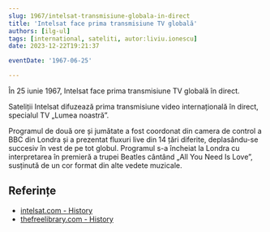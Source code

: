 ```yaml
---
slug: 1967/intelsat-transmisiune-globala-in-direct
title: 'Intelsat face prima transmisiune TV globală'
authors: [ilg-ul]
tags: [international, sateliti, autor:liviu.ionescu]
date: 2023-12-22T19:21:37

eventDate: '1967-06-25'

---
```


În 25 iunie 1967, Intelsat face prima transmisiune TV globală în direct.

<!-- truncate -->

Sateliții Intelsat difuzează prima transmisiune video internațională în
direct, specialul TV „Lumea noastră”.

Programul de două ore și jumătate a fost coordonat din camera de control
a BBC din Londra și a prezentat fluxuri live din 14 țări diferite,
deplasându-se succesiv în vest de pe tot globul. Programul s-a încheiat
la Londra cu interpretarea în premieră a trupei Beatles cântând
„All You Need Is Love”, susținută de un cor format din alte vedete muzicale.

## Referințe

- [intelsat.com - History](https://www.intelsat.com/intelsat-history/)
- [thefreelibrary.com - History](https://www.thefreelibrary.com/50+years+on+from+the+first+live+international+video+broadcast.-a0516475806)

